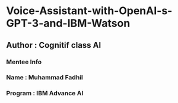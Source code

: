 # Voice-Assistant-with-OpenAI-s-GPT-3-and-IBM-Watson
## Author : Cognitif class AI
### Mentee Info
### Name : Muhammad Fadhil
### Program : IBM Advance AI
